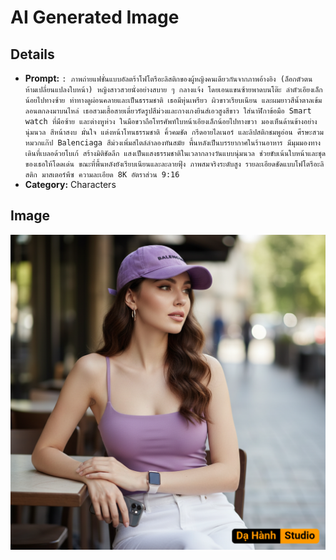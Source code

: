 # AI Generated Image

## Details
- **Prompt:** `: ภาพถ่ายแฟชั่นแบบอัลตร้าโฟโตรีอะลิสติกของผู้หญิงคนเดียวกันจากภาพอ้างอิง (ล็อกตัวตน ห้ามเปลี่ยนแปลงใบหน้า) หญิงสาวสวยนั่งอย่างสบาย ๆ กลางแจ้ง โดยเอนแขนซ้ายพาดบนโต๊ะ ลำตัวเอียงเล็กน้อยไปทางซ้าย ท่าทางดูผ่อนคลายและเป็นธรรมชาติ เธอมีหุ่นเพรียว ผิวขาวเรียบเนียน และผมยาวสีน้ำตาลเข้มลอนตกลงมาบนไหล่ เธอสวมเสื้อสายเดี่ยวรัดรูปสีม่วงและกางเกงยีนส์เอวสูงสีขาว ใส่นาฬิกาข้อมือ Smart watch ที่มือซ้าย และต่างหูห่วง ในมือขวาถือโทรศัพท์ใบหน้าเอียงเล็กน้อยไปทางขวา มองเห็นด้านข้างอย่างนุ่มนวล สีหน้าสงบ มั่นใจ แต่งหน้าโทนธรรมชาติ คิ้วคมชัด กรีดอายไลเนอร์ และลิปสติกชมพูอ่อน ศีรษะสวมหมวกแก๊ป Balenciaga สีม่วงเพิ่มสไตล์ลำลองทันสมัย พื้นหลังเป็นบรรยากาศในร้านอาหาร มีมุมมองทางเดินที่เบลอด้วยโบเก้ สร้างมิติชัดลึก แสงเป็นแสงธรรมชาติในเวลากลางวันแบบนุ่มนวล ช่วยขับเน้นใบหน้าและชุดของเธอให้โดดเด่น ขณะที่พื้นหลังยังเรียบเนียนและละลายฟุ้ง ภาพสมจริงระดับสูง รายละเอียดชัดแบบโฟโตรีอะลิสติก มาสเตอร์พีซ ความละเอียด 8K อัตราส่วน 9:16`
- **Category:** Characters


## Image
![AI Generated Image](./image-2025-10-18T04-13-41-120Z-i54c7.png)